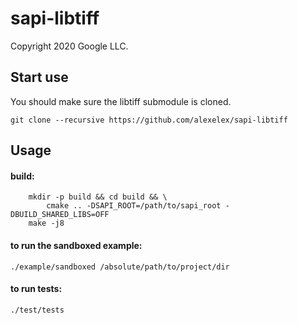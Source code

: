 # sapi-libtiff
Copyright 2020 Google LLC.

## Start use
You should make sure the libtiff submodule is cloned.

`git clone --recursive https://github.com/alexelex/sapi-libtiff`

## Usage

#### build:
```
	mkdir -p build && cd build && \
		cmake .. -DSAPI_ROOT=/path/to/sapi_root -DBUILD_SHARED_LIBS=OFF
	make -j8
```

#### to run the sandboxed example:
`./example/sandboxed /absolute/path/to/project/dir`

#### to run tests:
`./test/tests`
